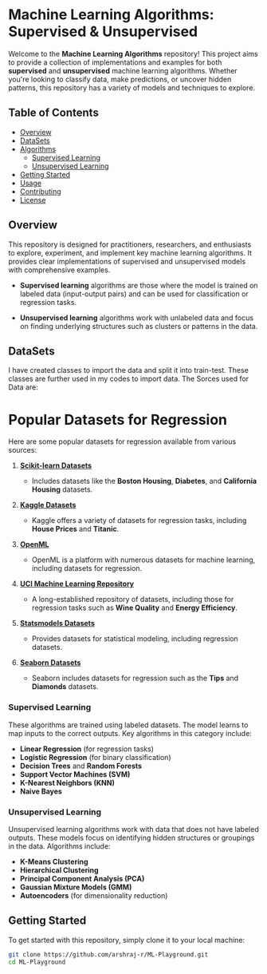 # Machine Learning Algorithms: Supervised & Unsupervised

Welcome to the **Machine Learning Algorithms** repository! This project aims to provide a collection of implementations and examples for both **supervised** and **unsupervised** machine learning algorithms. Whether you're looking to classify data, make predictions, or uncover hidden patterns, this repository has a variety of models and techniques to explore.

## Table of Contents

- [Overview](#overview)
- [DataSets](#datasets)
- [Algorithms](#algorithms)
  - [Supervised Learning](#supervised-learning)
  - [Unsupervised Learning](#unsupervised-learning)
- [Getting Started](#getting-started)
- [Usage](#usage)
- [Contributing](#contributing)
- [License](#license)

## Overview

This repository is designed for practitioners, researchers, and enthusiasts to explore, experiment, and implement key machine learning algorithms. It provides clear implementations of supervised and unsupervised models with comprehensive examples.

- **Supervised learning** algorithms are those where the model is trained on labeled data (input-output pairs) and can be used for classification or regression tasks.
  
- **Unsupervised learning** algorithms work with unlabeled data and focus on finding underlying structures such as clusters or patterns in the data.

## DataSets
I have created classes to import the data and split it into train-test. These classes are further used in my codes to import data.
The Sorces used for Data are:
# Popular Datasets for Regression

Here are some popular datasets for regression available from various sources:

1. **[Scikit-learn Datasets](https://scikit-learn.org/stable/datasets/)**
   - Includes datasets like the **Boston Housing**, **Diabetes**, and **California Housing** datasets.

2. **[Kaggle Datasets](https://www.kaggle.com/datasets)**
   - Kaggle offers a variety of datasets for regression tasks, including **House Prices** and **Titanic**.

3. **[OpenML](https://www.openml.org)**
   - OpenML is a platform with numerous datasets for machine learning, including datasets for regression.

4. **[UCI Machine Learning Repository](https://archive.ics.uci.edu/ml/index.php)**
   - A long-established repository of datasets, including those for regression tasks such as **Wine Quality** and **Energy Efficiency**.

5. **[Statsmodels Datasets](https://www.statsmodels.org/stable/datasets/index.html)**
   - Provides datasets for statistical modeling, including regression datasets.

6. **[Seaborn Datasets](https://seaborn.pydata.org/generated/seaborn.load_dataset.html)**
   - Seaborn includes datasets for regression such as the **Tips** and **Diamonds** datasets.

### Supervised Learning
These algorithms are trained using labeled datasets. The model learns to map inputs to the correct outputs. Key algorithms in this category include:

- **Linear Regression** (for regression tasks)
- **Logistic Regression** (for binary classification)
- **Decision Trees** and **Random Forests**
- **Support Vector Machines (SVM)**
- **K-Nearest Neighbors (KNN)**
- **Naive Bayes**

### Unsupervised Learning
Unsupervised learning algorithms work with data that does not have labeled outputs. These models focus on identifying hidden structures or groupings in the data. Algorithms include:

- **K-Means Clustering**
- **Hierarchical Clustering**
- **Principal Component Analysis (PCA)**
- **Gaussian Mixture Models (GMM)**
- **Autoencoders** (for dimensionality reduction)

## Getting Started

To get started with this repository, simply clone it to your local machine:

```bash
git clone https://github.com/arshraj-r/ML-Playground.git
cd ML-Playground
